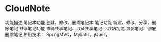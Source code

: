 # CloudNote
功能描述
笔记本功能
创建、修改、删除笔记本
笔记功能
新建、修改、分享、删除笔记
共享笔记功能
查询共享笔记、收藏共享笔记
回收站功能
恢复笔记、彻底删除笔记
所用技术：
    SpringMVC，Mybatis，jQuery
